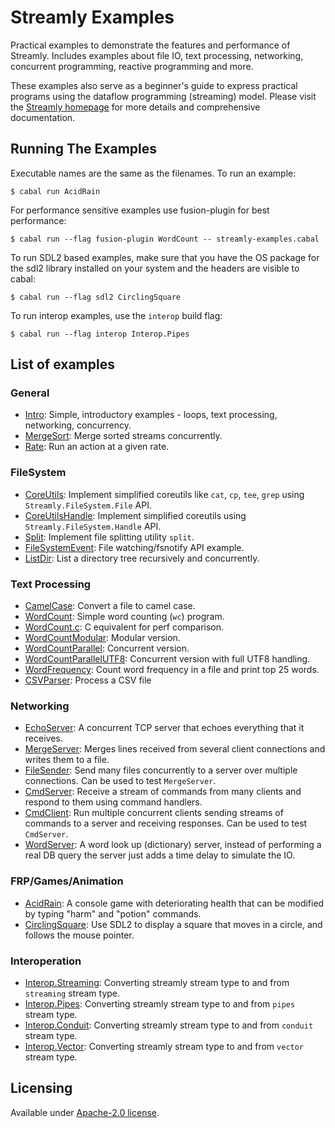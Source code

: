 # Streamly Examples

Practical examples to demonstrate the features and performance of
Streamly.  Includes examples about file IO, text processing, networking,
concurrent programming, reactive programming and more.

These examples also serve as a beginner's guide to express practical
programs using the dataflow programming (streaming) model.  Please visit
the [Streamly homepage](https://streamly.composewell.com) for more
details and comprehensive documentation.

## Running The Examples

Executable names are the same as the filenames.  To run an example:

```
$ cabal run AcidRain
```

For performance sensitive examples use fusion-plugin for best performance:

```
$ cabal run --flag fusion-plugin WordCount -- streamly-examples.cabal
```

To run SDL2 based examples, make sure that you have the OS package for
the sdl2 library installed on your system and the headers are visible to
cabal:

```
$ cabal run --flag sdl2 CirclingSquare
```

To run interop examples, use the `interop` build flag:

```
$ cabal run --flag interop Interop.Pipes
```

## List of examples

### General

* [Intro](examples/Intro.hs): Simple, introductory examples - loops, text
  processing, networking, concurrency.
* [MergeSort](examples/MergeSort.hs): Merge sorted streams concurrently.
* [Rate](examples/Rate.hs): Run an action at a given rate.

### FileSystem

* [CoreUtils](examples/CoreUtils.hs): Implement simplified coreutils
  like `cat`, `cp`, `tee`, `grep` using `Streamly.FileSystem.File` API.
* [CoreUtilsHandle](examples/CoreUtilsHandle.hs): Implement simplified
  coreutils using `Streamly.FileSystem.Handle` API.
* [Split](examples/Split.hs): Implement file splitting utility `split`.
* [FileSystemEvent](examples/FileSystemEvent.hs): File watching/fsnotify API
  example.
* [ListDir](examples/ListDir.hs): List a directory tree recursively and
  concurrently.

### Text Processing

* [CamelCase](examples/CamelCase.hs): Convert a file to camel case.
* [WordCount](examples/WordCount.hs): Simple word counting (`wc`) program.
* [WordCount.c](examples/WordCount.c): C equivalent for perf comparison.
* [WordCountModular](examples/WordCountModular.hs): Modular version.
* [WordCountParallel](examples/WordCountParallel.hs): Concurrent version.
* [WordCountParallelUTF8](examples/WordCountParallelUTF8.hs): Concurrent 
  version with full UTF8 handling.
* [WordFrequency](examples/WordFrequency.hs): Count word frequency in
  a file and print top 25 words.
* [CSVParser](examples/CSVParser.hs): Process a CSV file

### Networking

* [EchoServer](examples/EchoServer.hs): A concurrent TCP server that
  echoes everything that it receives.
* [MergeServer](examples/MergeServer.hs): Merges lines received from
  several client connections and writes them to a file.
* [FileSender](examples/FileSender.hs): Send many files concurrently to
  a server over multiple connections. Can be used to test `MergeServer`.
* [CmdServer](examples/CmdServer.hs): Receive a stream of commands from many
  clients and respond to them using command handlers.
* [CmdClient](examples/CmdClient.hs): Run multiple concurrent clients sending
  streams of commands to a server and receiving responses. Can be used to test
  `CmdServer`.
* [WordServer](examples/WordServer.hs): A word look up (dictionary)
  server, instead of performing a real DB query the server just adds a
  time delay to simulate the IO.

### FRP/Games/Animation

* [AcidRain](examples/AcidRain.hs): A console game with deteriorating health
  that can be modified by typing "harm" and "potion" commands.
* [CirclingSquare](examples/CirclingSquare.hs): Use SDL2 to display a
  square that moves in a circle, and follows the mouse pointer.

<!---
### Monad Transformers

* [ControlFlow](examples/ControlFlow.hs): Combining control flow manipulating
  transformers (`MaybeT`, `ExceptT`, `ContT`) with streamly.
-->

### Interoperation

* [Interop.Streaming](examples/Interop/Streaming.hs): Converting streamly
  stream type to and from `streaming` stream type.
* [Interop.Pipes](examples/Interop/Pipes.hs): Converting streamly
  stream type to and from `pipes` stream type.
* [Interop.Conduit](examples/Interop/Conduit.hs): Converting streamly
  stream type to and from `conduit` stream type.
* [Interop.Vector](examples/Interop/Vector.hs): Converting streamly
  stream type to and from `vector` stream type.

## Licensing

Available under [Apache-2.0 license](LICENSE).
